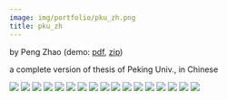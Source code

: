 ```yaml
---
image: img/portfolio/pku_zh.png
title: pku_zh
---
```


by Peng Zhao (demo: [pdf](https://github.com/pzhaonet/bookdownplus/raw/master/inst2/pku_zh/showcase/pku_zh.pdf), [zip](https://github.com/pzhaonet/bookdownplus/raw/master/inst/templates/pku_zh.zip))

a complete version of thesis of Peking Univ., in Chinese

<!--more-->

[![](https://github.com/pzhaonet/bookdownplus/raw/master/inst2/pku_zh/showcase/cover.png)](https://github.com/pzhaonet/bookdownplus/raw/master/inst2/pku_zh/showcase/cover.png)
[![](https://github.com/pzhaonet/bookdownplus/raw/master/inst2/pku_zh/showcase/pku_zh11.png)](https://github.com/pzhaonet/bookdownplus/raw/master/inst2/pku_zh/showcase/pku_zh11.png)
[![](https://github.com/pzhaonet/bookdownplus/raw/master/inst2/pku_zh/showcase/pku_zh13.png)](https://github.com/pzhaonet/bookdownplus/raw/master/inst2/pku_zh/showcase/pku_zh13.png)
[![](https://github.com/pzhaonet/bookdownplus/raw/master/inst2/pku_zh/showcase/pku_zh14.png)](https://github.com/pzhaonet/bookdownplus/raw/master/inst2/pku_zh/showcase/pku_zh14.png)
[![](https://github.com/pzhaonet/bookdownplus/raw/master/inst2/pku_zh/showcase/pku_zh15.png)](https://github.com/pzhaonet/bookdownplus/raw/master/inst2/pku_zh/showcase/pku_zh15.png)
[![](https://github.com/pzhaonet/bookdownplus/raw/master/inst2/pku_zh/showcase/pku_zh17.png)](https://github.com/pzhaonet/bookdownplus/raw/master/inst2/pku_zh/showcase/pku_zh17.png)
[![](https://github.com/pzhaonet/bookdownplus/raw/master/inst2/pku_zh/showcase/pku_zh18.png)](https://github.com/pzhaonet/bookdownplus/raw/master/inst2/pku_zh/showcase/pku_zh18.png)
[![](https://github.com/pzhaonet/bookdownplus/raw/master/inst2/pku_zh/showcase/pku_zh19.png)](https://github.com/pzhaonet/bookdownplus/raw/master/inst2/pku_zh/showcase/pku_zh19.png)
[![](https://github.com/pzhaonet/bookdownplus/raw/master/inst2/pku_zh/showcase/pku_zh21.png)](https://github.com/pzhaonet/bookdownplus/raw/master/inst2/pku_zh/showcase/pku_zh21.png)
[![](https://github.com/pzhaonet/bookdownplus/raw/master/inst2/pku_zh/showcase/pku_zh23.png)](https://github.com/pzhaonet/bookdownplus/raw/master/inst2/pku_zh/showcase/pku_zh23.png)
[![](https://github.com/pzhaonet/bookdownplus/raw/master/inst2/pku_zh/showcase/pku_zh25.png)](https://github.com/pzhaonet/bookdownplus/raw/master/inst2/pku_zh/showcase/pku_zh25.png)
[![](https://github.com/pzhaonet/bookdownplus/raw/master/inst2/pku_zh/showcase/pku_zh27.png)](https://github.com/pzhaonet/bookdownplus/raw/master/inst2/pku_zh/showcase/pku_zh27.png)
[![](https://github.com/pzhaonet/bookdownplus/raw/master/inst2/pku_zh/showcase/pku_zh29.png)](https://github.com/pzhaonet/bookdownplus/raw/master/inst2/pku_zh/showcase/pku_zh29.png)
[![](https://github.com/pzhaonet/bookdownplus/raw/master/inst2/pku_zh/showcase/pku_zh3.png)](https://github.com/pzhaonet/bookdownplus/raw/master/inst2/pku_zh/showcase/pku_zh3.png)
[![](https://github.com/pzhaonet/bookdownplus/raw/master/inst2/pku_zh/showcase/pku_zh5.png)](https://github.com/pzhaonet/bookdownplus/raw/master/inst2/pku_zh/showcase/pku_zh5.png)
[![](https://github.com/pzhaonet/bookdownplus/raw/master/inst2/pku_zh/showcase/pku_zh7.png)](https://github.com/pzhaonet/bookdownplus/raw/master/inst2/pku_zh/showcase/pku_zh7.png)
[![](https://github.com/pzhaonet/bookdownplus/raw/master/inst2/pku_zh/showcase/pku_zh9.png)](https://github.com/pzhaonet/bookdownplus/raw/master/inst2/pku_zh/showcase/pku_zh9.png)

